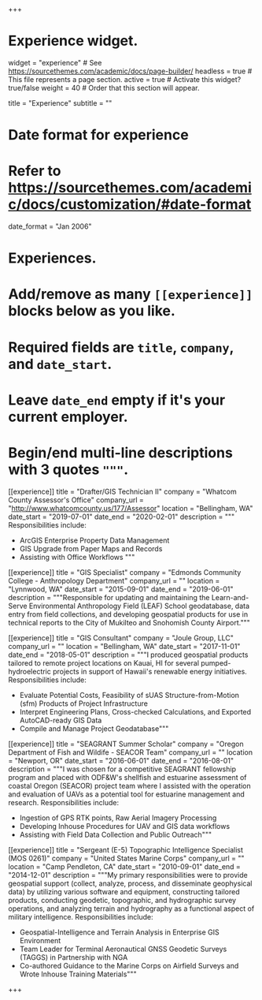 +++
# Experience widget.
widget = "experience"  # See https://sourcethemes.com/academic/docs/page-builder/
headless = true  # This file represents a page section.
active = true  # Activate this widget? true/false
weight = 40  # Order that this section will appear.

title = "Experience"
subtitle = ""

# Date format for experience
#   Refer to https://sourcethemes.com/academic/docs/customization/#date-format
date_format = "Jan 2006"

# Experiences.
#   Add/remove as many `[[experience]]` blocks below as you like.
#   Required fields are `title`, `company`, and `date_start`.
#   Leave `date_end` empty if it's your current employer.
#   Begin/end multi-line descriptions with 3 quotes `"""`.
[[experience]]
  title = "Drafter/GIS Technician II"
  company = "Whatcom County Assessor's Office"
  company_url = "http://www.whatcomcounty.us/177/Assessor"
  location = "Bellingham, WA"
  date_start = "2019-07-01"
  date_end = "2020-02-01"
  description = """
  Responsibilities include:
  
  * ArcGIS Enterprise Property Data Management
  * GIS Upgrade from Paper Maps and Records
  * Assisting with Office Workflows
  """

[[experience]]
  title = "GIS Specialist"
  company = "Edmonds Community College - Anthropology Department"
  company_url = ""
  location = "Lynnwood, WA"
  date_start = "2015-09-01"
  date_end = "2019-06-01"
  description = """Responsible for updating and maintaining the Learn-and-Serve Environmental Anthropology Field (LEAF) School geodatabase, data entry from field collections, and developing geospatial products for use in technical reports to the City of Mukilteo and Snohomish County Airport."""
  
[[experience]]
  title = "GIS Consultant"
  company = "Joule Group, LLC"
  company_url = ""
  location = "Bellingham, WA"
  date_start = "2017-11-01"
  date_end = "2018-05-01"
  description = """I produced geospatial products tailored to remote project locations on Kauai, HI for several pumped-hydroelectric projects in support of Hawaii's renewable energy initiatives.
  Responsibilities include:
  
  * Evaluate Potential Costs, Feasibility of sUAS Structure-from-Motion (sfm) Products of Project Infrastructure
  * Interpret Engineering Plans, Cross-checked Calculations, and Exported AutoCAD-ready GIS Data
  * Compile and Manage Project Geodatabase"""
  
[[experience]]
  title = "SEAGRANT Summer Scholar"
  company = "Oregon Department of Fish and Wildife - SEACOR Team"
  company_url = ""
  location = "Newport, OR"
  date_start = "2016-06-01"
  date_end = "2016-08-01"
  description = """I was chosen for a competitive SEAGRANT fellowship program and placed with ODF&W's shellfish and estuarine assessment of coastal Oregon (SEACOR) project team where I assisted with the operation and evaluation of UAVs as a potential tool for estuarine management and research.
  Responsibilities include:
  
  * Ingestion of GPS RTK points, Raw Aerial Imagery Processing
  * Developing Inhouse Procedures for UAV and GIS data workflows
  * Assisting with Field Data Collection and Public Outreach"""
  
[[experience]]
  title = "Sergeant (E-5) Topographic Intelligence Specialist (MOS 0261)"
  company = "United States Marine Corps"
  company_url = ""
  location = "Camp Pendleton, CA"
  date_start = "2010-09-01"
  date_end = "2014-12-01"
  description = """My primary responsibilities were to provide geospatial support (collect, analyze, process, and disseminate geophysical data) by utilizing various software and equipment, constructing tailored products, conducting geodetic, topographic, and hydrographic survey operations, and analyzing terrain and hydrography as a functional aspect of military intelligence.
  Responsibilities include:
  
  * Geospatial-Intelligence and Terrain Analysis in Enterprise GIS Environment
  * Team Leader for Terminal Aeronautical GNSS Geodetic Surveys (TAGGS) in Partnership with NGA
  * Co-authored Guidance to the Marine Corps on Airfield Surveys and Wrote Inhouse Training Materials"""

+++
